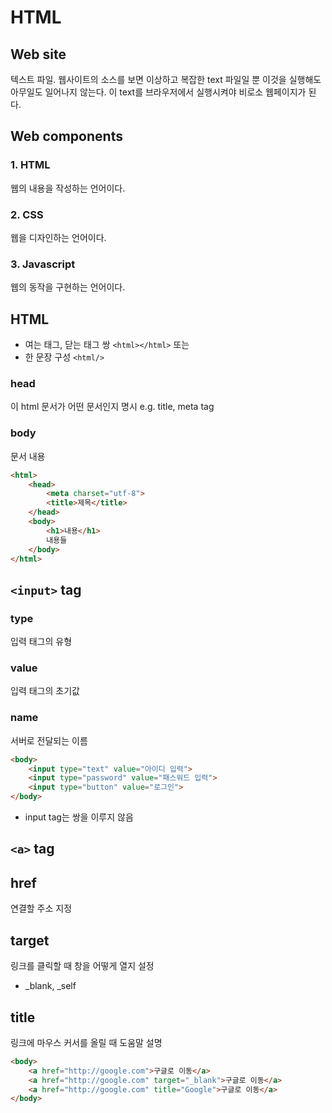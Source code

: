 # HTML

## Web site
텍스트 파일. 웹사이트의 소스를 보면 이상하고 복잡한 text 파일일 뿐 이것을 실행해도 아무일도 일어나지 않는다. 이 text를 브라우저에서 실행시켜야 비로소 웹페이지가 된다. 

## Web components
### 1. HTML
웹의 내용을 작성하는 언어이다.
### 2. CSS
웹을 디자인하는 언어이다.
### 3. Javascript
웹의 동작을 구현하는 언어이다.

## HTML 
- 여는 태그, 닫는 태그 쌍 `<html></html>` 또는
- 한 문장 구성 `<html/>`

### head
이 html 문서가 어떤 문서인지 명시 
e.g. title, meta tag
### body
문서 내용

```html
<html>
    <head>
        <meta charset="utf-8">
        <title>제목</title>
    </head>
    <body>
        <h1>내용</h1>
        내용들
    </body>
</html>
```
## `<input>` tag
### type
입력 태그의 유형
### value
입력 태그의 초기값
### name
서버로 전달되는 이름
```html
<body> 
    <input type="text" value="아이디 입력">
    <input type="password" value="패스워드 입력">
    <input type="button" value="로그인">
</body>
```
* input tag는 쌍을 이루지 않음

## `<a>` tag
## href
연결할 주소 지정
## target
링크를 클릭할 때 창을 어떻게 열지 설정
- _blank, _self
## title
링크에 마우스 커서를 올릴 때 도움말 설명
```html
<body>
    <a href="http://google.com">구글로 이동</a>
    <a href="http://google.com" target="_blank">구글로 이동</a>
    <a href="http://google.com" title="Google">구글로 이동</a>
</body>
```